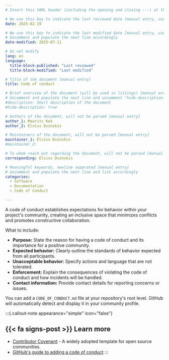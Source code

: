 ```yaml
---
# Insert this YAML header (including the opening and closing ---) at the beginning of the document and fill it out accordingly

# We use this key to indicate the last reviewed date [manual entry, use YYYY-MM-dd]
date: 2025-02-19

# We use this key to indicate the last modified date [manual entry, use YYYY-MM-DD]
# Uncomment and populate the next line accordingly
date-modified: 2025-07-11

# Do not modify
lang: en
language: 
  title-block-published: "Last reviewed"
  title-block-modified: "Last modified"

# Title of the document [manual entry]
title: Code of conduct

# Brief overview of the document (will be used in listings) [manual entry]
# Uncomment and populate the next line and uncomment "hide-description: true".
#description: Short description of the document
#hide-description: true

# Authors of the document, will not be parsed [manual entry]
author_1: Maurits Kok
author_2: Elviss Dvinskis

# Maintainers of the document, will not be parsed [manual entry]
maintainer_1: Elviss Dvinskis
#maintainer_2:

# To whom reach out regarding the document, will not be parsed [manual entry]
corresponding: Elviss Dvinskis

# Meaningful keywords, newline separated [manual entry]
# Uncomment and populate the next line and list accordingly
categories: 
  - Software
  - Documentation
  - Code of Conduct

---
```


A code of conduct establishes expectations for behavior within your project's community, creating an inclusive space that minimizes conflicts and promotes constructive collaboration.

What to include:

- **Purpose:** State the reason for having a code of conduct and its importance for a positive community.
- **Expected behavior:** Clearly outline the standards of behavior expected from all participants.
- **Unacceptable behavior:** Specify actions and language that are not tolerated.
- **Enforcement:** Explain the consequences of violating the code of conduct and how incidents will be handled.
- **Contact information:** Provide contact details for reporting concerns or issues.

You can add a `CODE_OF_CONDUCT.md` file at your repository's root level. GitHub will automatically detect and display it in your community profile.

:::{.callout-note appearance="simple" icon="false"}
## {{< fa signs-post >}} Learn more

- [Contributor Covenant](https://github.com/EthicalSource/contributor_covenant/) - A widely adopted template for open source communities.
- [GitHub's guide to adding a code of conduct](https://docs.github.com/en/communities/setting-up-your-project-for-healthy-contributions/adding-a-code-of-conduct-to-your-project)
:::